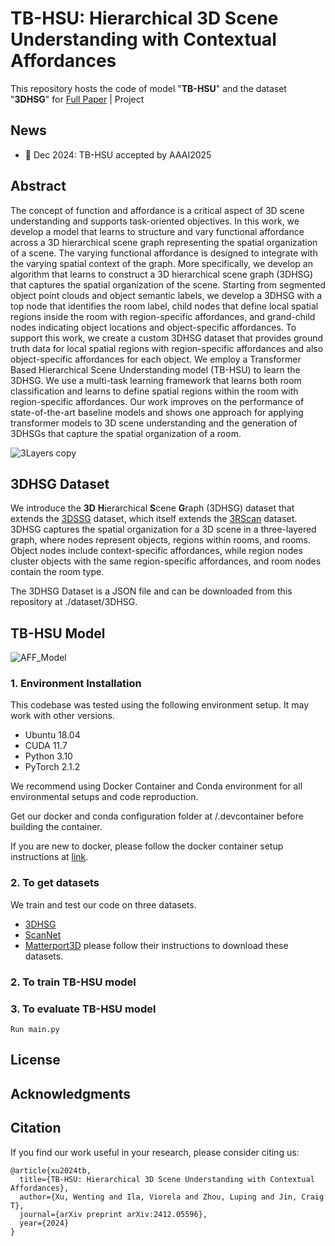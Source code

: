 # TB-HSU: Hierarchical 3D Scene Understanding with Contextual Affordances 
This repository hosts the code of model "**TB-HSU**" and the dataset "**3DHSG**" for [Full Paper](https://arxiv.org/abs/2412.05596) | Project

## News
* 🎉 Dec 2024: TB-HSU accepted by AAAI2025

## Abstract
The concept of function and affordance is a critical aspect of 3D scene understanding and supports task-oriented objectives. In this work, we develop a model that learns to structure and vary functional affordance across a 3D hierarchical scene graph representing the spatial organization of a scene. The varying functional affordance is designed to integrate with the varying spatial context of the graph. More specifically, we develop an algorithm that learns to construct a 3D hierarchical scene graph (3DHSG) that captures the spatial organization of the scene. Starting from segmented object point clouds and object semantic labels, we develop a 3DHSG with a top node that identifies the room label, child nodes that define local spatial regions inside the room with region-specific affordances, and grand-child nodes indicating object locations and object-specific affordances. To support this work, we create a custom 3DHSG dataset that provides ground truth data for local spatial regions with region-specific affordances and also object-specific affordances for each object. We employ a Transformer Based Hierarchical Scene Understanding model (TB-HSU) to learn the 3DHSG. We use a multi-task learning framework that learns both room classification and learns to define spatial regions within the room with region-specific affordances. Our work improves on the performance of state-of-the-art baseline models and shows one approach for applying transformer models to 3D scene understanding and the generation of 3DHSGs that capture the spatial organization of a room.

![3Layers copy](https://github.com/user-attachments/assets/8e79a7d3-3d19-49fe-a36d-cbc2aa9d5275)

## 3DHSG Dataset
We introduce the **3D** **H**ierarchical **S**cene **G**raph (3DHSG) dataset that extends the [3DSSG](https://github.com/ShunChengWu/3DSSG) dataset, which itself extends the [3RScan](https://github.com/WaldJohannaU/3RScan) dataset. 3DHSG captures the spatial organization for a 3D scene in a three-layered graph, where nodes represent objects, regions within rooms, and rooms. Object nodes include context-specific affordances, while region nodes cluster objects with the same region-specific affordances, and room nodes contain the room type.

The 3DHSG Dataset is a JSON file and can be downloaded from this repository at ./dataset/3DHSG.

## TB-HSU Model
![AFF_Model](https://github.com/user-attachments/assets/46702156-d3fb-403f-84e9-cab73639dd72)

### 1. Environment Installation
This codebase was tested using the following environment setup. It may work with other versions.
* Ubuntu 18.04
* CUDA 11.7
* Python 3.10
* PyTorch 2.1.2
  
We recommend using Docker Container and Conda environment for all environmental setups and code reproduction.

Get our docker and conda configuration folder at /.devcontainer before building the container.

If you are new to docker, please follow the docker container setup instructions at [link](https://github.com/WentingXu3o3/DockerContainer_NvidiaGPU_Installed).
### 2. To get datasets
We train and test our code on three datasets. 
* [3DHSG](https://github.com/WentingXu3o3/TB-HSU/tree/main/dataset/3DHSG)
* [ScanNet](https://github.com/ScanNet/ScanNet)
* [Matterport3D](https://github.com/niessner/Matterport)
please follow their instructions to download these datasets.

### 2. To train TB-HSU model
### 3. To evaluate TB-HSU model
    Run main.py
## License
## Acknowledgments
## Citation
If you find our work useful in your research, please consider citing us:
```
@article{xu2024tb,
  title={TB-HSU: Hierarchical 3D Scene Understanding with Contextual Affordances},
  author={Xu, Wenting and Ila, Viorela and Zhou, Luping and Jin, Craig T},
  journal={arXiv preprint arXiv:2412.05596},
  year={2024}
}
```
